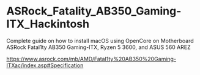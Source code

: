 # ASRock_Fatality_AB350_Gaming-ITX_Hackintosh
Complete guide on how to install macOS using OpenCore on Motherboard ASRock Fatal1ty AB350 Gaming-ITX, Ryzen 5 3600, and ASUS 560 AREZ


https://www.asrock.com/mb/AMD/Fatal1ty%20AB350%20Gaming-ITXac/index.asp#Specification
